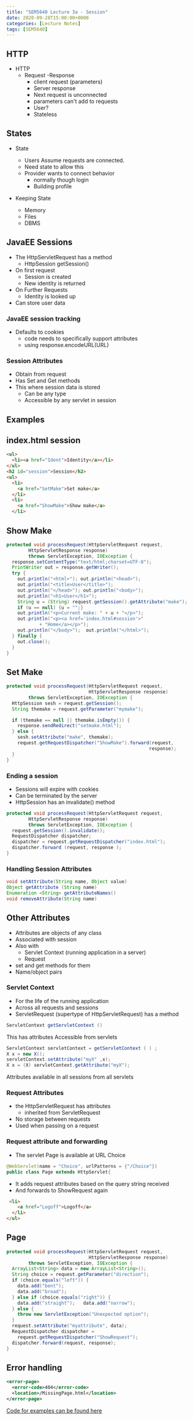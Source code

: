 ```yaml
---
title: "SEM5640 Lecture 3a - Session"
date: 2020-09-28T15:00:00+0000
categories: [Lecture Notes]
tags: [SEM5640]
---
```

## HTTP

* HTTP
  * Request -Response
    * client request (parameters)
    * Server response
    * Next request is unconnected
    * parameters can't add to requests
    * User?
    * Stateless  

## States

* State
  * Users Assume requests are connected.
  * Need state to allow this
  * Provider wants to connect behavior
    * normally though login
    * Building profile

* Keeping State
  * Memory
  * Files
  * DBMS

## JavaEE Sessions

* The HttpServletRequest has a method
  * HttpSession getSession()
* On first request
  * Session is created
  * New identity is returned
* On Further Requests
  * Identity is looked up
* Can store user data

### JavaEE session tracking

* Defaults to cookies
  * code needs to specifically support attributes
  * using response.encodeURL(URL)

### Session Attributes

* Obtain from request
* Has Set and Get methods
* This where session data is stored
  * Can be any type
  * Accessible by any servlet in session

## Examples

## index.html session

```html
<ul>
  <li><a href="Ident">Identity</a></li>
</ul>
<h2 id="session">Session</h2>
<ul>
  <li>
    <a href="SetMake">Set make</a>
  </li>
  <li>
    <a href="ShowMake">Show make</a>
  </li>
```

## Show Make

```java
protected void processRequest(HttpServletRequest request,
        HttpServletResponse response)
        throws ServletException, IOException {
  response.setContentType("text/html;charset=UTF-8");
  PrintWriter out = response.getWriter();
  try {
    out.println("<html>"); out.println("<head>");
    out.println("<title>User</title>");
    out.println("</head>"); out.println("<body>");
    out.println("<h1>User</h1>");
    String u = (String) request.getSession().getAttribute("make");
    if (u == null) {u = "";}
    out.println("<p>Current make: " + u + "</p>");
    out.println("<p><a href='index.html#session'>"
            + "Home</a></p>");
    out.println("</body>");  out.println("</html>");
  } finally {
    out.close();
  }
}
```  

## Set Make

```java
protected void processRequest(HttpServletRequest request,
                              HttpServletResponse response)
        throws ServletException, IOException {
  HttpSession sesh = request.getSession();
  String themake = request.getParameter("mymake");

  if (themake == null || themake.isEmpty()) {
    response.sendRedirect("setmake.html");
  } else {
    sesh.setAttribute("make", themake);
    request.getRequestDispatcher("ShowMake").forward(request,
                                                    response);
  }
}
```

### Ending a session

* Sessions will expire with cookies
* Can be terminated by the server
* HttpSession has an invalidate() method

```java
protected void processRequest(HttpServletRequest request,
        HttpServletResponse response)
        throws ServletException, IOException {
  request.getSession().invalidate();
  RequestDispatcher dispatcher;
  dispatcher = request.getRequestDispatcher("index.html");
  dispatcher.forward (request, response );
}
```

### Handling Session Attributes

```java
void setAttribute(String name, Object value)
Object getAttribute (String name)
Enumeration <String> getAttributeNames()
void removeAttribute(String name)
```

## Other Attributes

* Attributes are objects of any class
* Associated with session
* Also with
  * Servlet Context (running application in a server)
  * Request
* set and get methods for them
* Name/object pairs

### Servlet Context

* For the life of the running application
* Across all requests and sessions
* ServletRequest (supertype of HttpServletRequest) has a method

```java
ServletContext getServletContext ()
```

This has attributes
Accessible from servlets

```java
ServletContext servletContext = getServletContext ( ) ;
X x = new X();
servletContext.setAttribute("myX" ,x);
X x = (X) servletContext.getAttribute("myX");
```

Attributes available in all sessions from all servlets

### Request Attributes

* the HttpServletRequest has attributes
  * inherited from ServletRequest
* No storage between requests
* Used when passing on a request

### Request attribute and forwarding

* The servlet Page is available at URL Choice

```java
@WebServlet(name = "Choice", urlPatterns = {"/Choice"})
public class Page extends HttpServlet{
```

* It adds request attributes based on the query string received
* And forwards to ShowRequest again
  
```html
 <li>
    <a href="Logoff">Logoff</a>
  </li>
</ul>
```

## Page

```java
protected void processRequest(HttpServletRequest request,
                              HttpServletResponse response)
        throws ServletException, IOException {
  ArrayList<String> data = new ArrayList<String>();
  String choice = request.getParameter("direction");
  if (choice.equals("left")) {
    data.add("bent");
    data.add("broad");
  } else if (choice.equals("right")) {
    data.add("straight");   data.add("narrow");
  } else {
    throw new ServletException("Unexpected option");
  }
  request.setAttribute("myattribute", data);
  RequestDispatcher dispatcher =
    request.getRequestDispatcher("ShowRequest");
  dispatcher.forward(request, response);
}
```

## Error handling

```xml
<error-page>
  <error-code>404</error-code>
  <location>/MissingPage.html</location>
</error-page>
```

[Code for examples can be found here](https://github.com/PhilipMottershead/SEM5620_Servlets)
